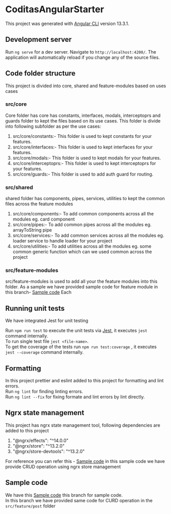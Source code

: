 # CoditasAngularStarter

This project was generated with [Angular CLI](https://github.com/angular/angular-cli) version 13.3.1.

## Development server

Run `ng serve` for a dev server. Navigate to `http://localhost:4200/`. The application will automatically reload if you change any of the source files.

## Code folder structure
This project is divided into core, shared and feature-modules based on uses cases
### src/core
Core folder has core has constants, interfaces, modals, interceptoprs and guards folder to kept the files based on its use cases.
This folder is divide into following subfolder as per the use cases:
1. src/core/constants:- This folder is used to kept constants for your features. 
2. src/core/interfaces:- This folder is used to kept interfaces for your features. 
3. src/core/modals:- This folder is used to kept modals for your features. 
4. src/core/interceptoprs:- This folder is used to kept interceptoprs for your features. 
5. src/core/guards:- This folder is used to add auth guard for routing. 

### src/shared
shared folder has components, pipes, services, utilities to kept the common files across the feature modules 

1. src/core/components:- To add common components across all the modules eg. card component
2. src/core/pipes:- To add common pipes across all the modules eg. arrayToString pipe
3. src/core/services:- To add common services across all the modules eg. loader service to handle loader for your project
4. src/core/utilities:- To add utilities across all the modules eg. some common generic function which can we used common across the project

### src/feature-modules

src/feature-modules is used to add all your the feature modules into this folder. As a sample we have provided sample code for feature module in this branch- [Sample code](https://github.com/raviparmar-coditas/angular-starter/tree/state-management)
Each

## Running unit tests
We have integrated Jest for unit testing

Run `npm run test` to execute the unit tests via [Jest](https://jestjs.io/docs/cli), it executes `jest` command internally.\
To run single test file `jest <file-name>`. \
To get the coverage of the tests run `npm run test:coverage` , it executes `jest --coverage` command internally.

## Formatting
In this project prettier and eslint added to this project for formatting and lint errors. \
Run `ng lint` for finding linting errors. \
Run `ng lint --fix` for fixing formate and lint errors by lint directly.

## Ngrx state management
This project has ngrx state management tool, following dependencies are added to this project
1. "@ngrx/effects": "^14.0.0"
2. "@ngrx/store": "^13.2.0"
3. "@ngrx/store-devtools": "^13.2.0"

For reference you can refer this - [Sample code](https://github.com/raviparmar-coditas/angular-starter/tree/state-management/src/app/feature-modules/posts)
in this sample code we have provide CRUD operation using ngrx store management 

## Sample code 
We have this [Sample code](https://github.com/raviparmar-coditas/angular-starter/tree/state-management) this branch for sample code. \
In this branch we have provided same code for CURD operation in the `src/feature/post` folder 


